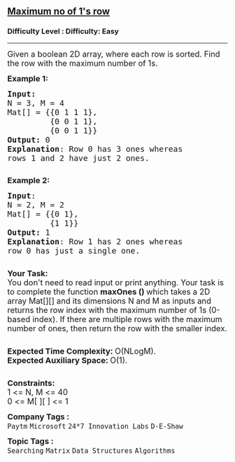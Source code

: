 <h2><a href="https://www.geeksforgeeks.org/problems/maximum-no-of-1s-row3027/1?page=30&difficulty=School,Easy,Medium,Hard&status=unsolved&sortBy=submissions">Maximum no of 1's row</a></h2><h3>Difficulty Level : Difficulty: Easy</h3><hr><div class="problems_problem_content__Xm_eO"><p><span style="font-size:18px">Given a boolean 2D array, where each row is sorted. Find the row with the maximum number of 1s.</span></p>

<p><span style="font-size:18px"><strong>Example 1:</strong></span></p>

<pre><span style="font-size:18px"><strong>Input:</strong>
N = 3, M = 4
Mat[] = {{0 1 1 1},
         {0 0 1 1},
&nbsp;        {0 0 1 1}}
<strong>Output:</strong> 0
<strong>Explanation</strong>: Row 0 has 3 ones whereas
rows 1 and 2 have just 2 ones.
</span>
</pre>

<p><span style="font-size:18px"><strong>Example 2:</strong></span></p>

<pre><span style="font-size:18px"><strong>Input</strong>: 
N = 2, M = 2
Mat[] = {{0 1},
&nbsp;        {1 1}}
<strong>Output:</strong> 1
<strong>Explanation</strong>: Row 1 has 2 ones whereas
row 0 has just a single one. </span>
</pre>

<p><br>
<span style="font-size:18px"><strong>Your Task:</strong><br>
You don't need to read input or print anything. Your task is to complete the function&nbsp;<strong>maxOnes ()&nbsp;</strong>which takes a 2D array Mat[][] and its dimensions N&nbsp;and M&nbsp;as inputs and returns the row index with the maximum number of 1s (0-based index). If there are multiple rows with the maximum number of ones, then return the row with the smaller index.</span></p>

<p><br>
<span style="font-size:18px"><strong>Expected Time Complexity:&nbsp;</strong>O(NLogM).<br>
<strong>Expected Auxiliary Space:&nbsp;</strong>O(1).</span></p>

<p><br>
<span style="font-size:18px"><strong>Constraints:</strong><br>
1 &lt;= N, M &lt;= 40<br>
0 &lt;= M[ ][ ] &lt;= 1</span></p>
</div><p><span style=font-size:18px><strong>Company Tags : </strong><br><code>Paytm</code>&nbsp;<code>Microsoft</code>&nbsp;<code>24*7 Innovation Labs</code>&nbsp;<code>D-E-Shaw</code>&nbsp;<br><p><span style=font-size:18px><strong>Topic Tags : </strong><br><code>Searching</code>&nbsp;<code>Matrix</code>&nbsp;<code>Data Structures</code>&nbsp;<code>Algorithms</code>&nbsp;